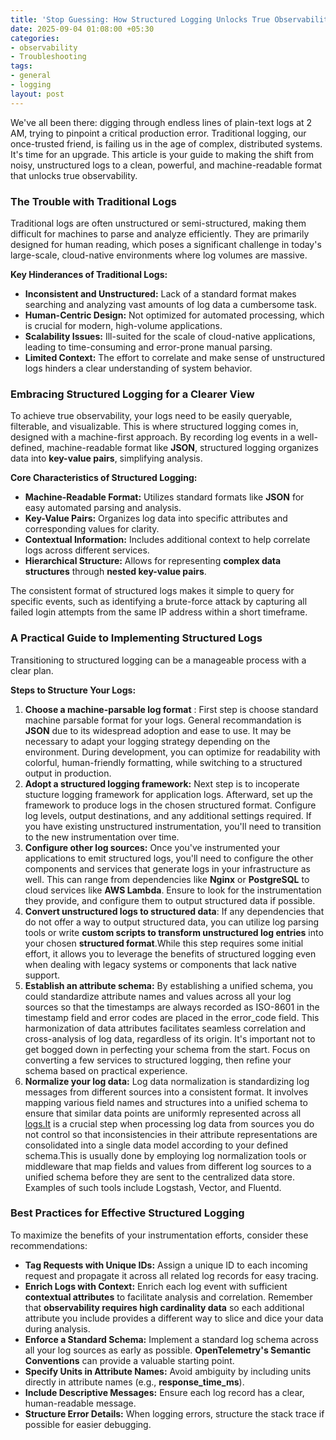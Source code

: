```yaml
---
title: 'Stop Guessing: How Structured Logging Unlocks True Observability'
date: 2025-09-04 01:08:00 +05:30
categories:
- observability
- Troubleshooting
tags:
- general
- logging
layout: post
---
```


We've all been there: digging through endless lines of plain-text logs at 2 AM, trying to pinpoint a critical production error. Traditional logging, our once-trusted friend, is failing us in the age of complex, distributed systems. It's time for an upgrade. This article is your guide to making the shift from noisy, unstructured logs to a clean, powerful, and machine-readable format that unlocks true observability.

### The Trouble with Traditional Logs

Traditional logs are often unstructured or semi-structured, making them difficult for machines to parse and analyze efficiently. They are primarily designed for human reading, which poses a significant challenge in today's large-scale, cloud-native environments where log volumes are massive.

**Key Hinderances of Traditional Logs:**

- **Inconsistent and Unstructured:** Lack of a standard format makes searching and analyzing vast amounts of log data a cumbersome task.
- **Human-Centric Design:** Not optimized for automated processing, which is crucial for modern, high-volume applications.
- **Scalability Issues:** Ill-suited for the scale of cloud-native applications, leading to time-consuming and error-prone manual parsing.
- **Limited Context:** The effort to correlate and make sense of unstructured logs hinders a clear understanding of system behavior.

### Embracing Structured Logging for a Clearer View

To achieve true observability, your logs need to be easily queryable, filterable, and visualizable. This is where structured logging comes in, designed with a machine-first approach. By recording log events in a well-defined, machine-readable format like **JSON**, structured logging organizes data into **key-value pairs**, simplifying analysis.

**Core Characteristics of Structured Logging:**

- **Machine-Readable Format:** Utilizes standard formats like **JSON** for easy automated parsing and analysis.
- **Key-Value Pairs:** Organizes log data into specific attributes and corresponding values for clarity.
- **Contextual Information:** Includes additional context to help correlate logs across different services.
- **Hierarchical Structure:** Allows for representing **complex data structures** through **nested key-value pairs**.

The consistent format of structured logs makes it simple to query for specific events, such as identifying a brute-force attack by capturing all failed login attempts from the same IP address within a short timeframe.

### A Practical Guide to Implementing Structured Logs

Transitioning to structured logging can be a manageable process with a clear plan.

**Steps to Structure Your Logs:**

1. **Choose a machine-parsable log format** : First step is choose standard machine parsable format for your logs. General recommandation is **JSON** due to its widespread adoption and ease to use. It may be necessary to adapt your logging strategy depending on the environment. During development, you can optimize for readability with colorful, human-friendly formatting, while switching to a structured output in production.
2. **Adopt a structured logging framework:** Next step is to incoperate stucture logging framework for application logs. Afterward, set up the framework to produce logs in the chosen structured format. Configure log levels, output destinations, and any additional settings required. If you have existing unstructured instrumentation, you'll need to transition to the new instrumentation over time.
3. **Configure other log sources:** Once you've instrumented your applications to emit structured logs, you'll need to configure the other components and services that generate logs in your infrastructure as well. This can range from dependencies like **Nginx** or **PostgreSQL** to cloud services like **AWS Lambda**. Ensure to look for the instrumentation they provide, and configure them to output structured data if possible.
4. **Convert unstructured logs to structured data**: If any dependencies that do not offer a way to output structured data, you can utilize log parsing tools or write **custom scripts to transform unstructured log entries** into your chosen **structured format**.While this step requires some initial effort, it allows you to leverage the benefits of structured logging even when dealing with legacy systems or components that lack native support.
5. **Establish an attribute schema:** By establishing a unified schema, you could standardize attribute names and values across all your log sources so that the timestamps are always recorded as ISO-8601 in the timestamp field and error codes are placed in the error_code field. This harmonization of data attributes facilitates seamless correlation and cross-analysis of log data, regardless of its origin. It's important not to get bogged down in perfecting your schema from the start. Focus on converting a few services to structured logging, then refine your schema based on practical experience.
6. **Normalize your log data:** Log data normalization is standardizing log messages from different sources into a consistent format. It involves mapping various field names and structures into a unified schema to ensure that similar data points are uniformly represented across all [logs.It](http://logs.it/) is a crucial step when processing log data from sources you do not control so that inconsistencies in their attribute representations are consolidated into a single data model according to your defined schema.This is usually done by employing log normalization tools or middleware that map fields and values from different log sources to a unified schema before they are sent to the centralized data store. Examples of such tools include Logstash, Vector, and Fluentd.

### Best Practices for Effective Structured Logging

To maximize the benefits of your instrumentation efforts, consider these recommendations:

- **Tag Requests with Unique IDs:** Assign a unique ID to each incoming request and propagate it across all related log records for easy tracing.
- **Enrich Logs with Context:** Enrich each log event with sufficient **contextual attributes** to facilitate analysis and correlation. Remember that **observability requires high cardinality data** so each additional attribute you include provides a different way to slice and dice your data during analysis.
- **Enforce a Standard Schema:** Implement a standard log schema across all your log sources as early as possible. **OpenTelemetry's Semantic Conventions** can provide a valuable starting point.
- **Specify Units in Attribute Names:** Avoid ambiguity by including units directly in attribute names (e.g., **response_time_ms**).
- **Include Descriptive Messages:** Ensure each log record has a clear, human-readable message.
- **Structure Error Details:** When logging errors, structure the stack trace if possible for easier debugging.